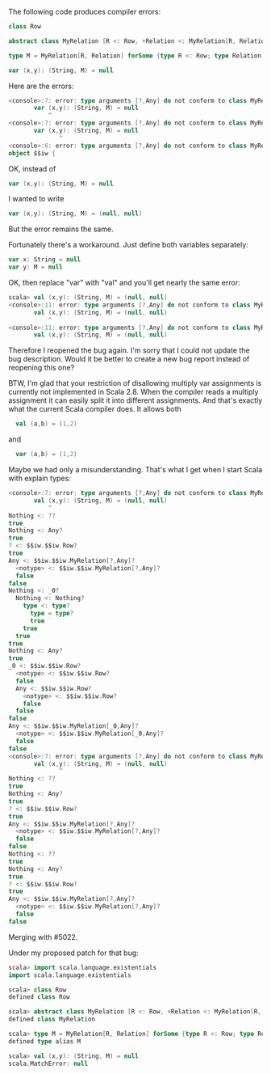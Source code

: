 The following code produces compiler errors:
```scala
class Row

abstract class MyRelation [R <: Row, +Relation <: MyRelation[R, Relation]]

type M = MyRelation[R, Relation] forSome {type R <: Row; type Relation <: MyRelation[R, Relation]}

var (x,y): (String, M) = null 
```

Here are the errors:
```scala
<console>:7: error: type arguments [?,Any] do not conform to class MyRelation's type parameter bounds [R <: Row,+Relation <: MyRelation[R,Relation]]
       var (x,y): (String, M) = null
           ^
<console>:7: error: type arguments [?,Any] do not conform to class MyRelation's type parameter bounds [R <: Row,+Relation <: MyRelation[R,Relation]]
       var (x,y): (String, M) = null
              ^
<console>:6: error: type arguments [?,Any] do not conform to class MyRelation's type parameter bounds [R <: Row,+Relation <: MyRelation[R,Relation]]
object $$iw {
```
OK, instead of
```scala
var (x,y): (String, M) = null 
```
I wanted to write 
```scala
var (x,y): (String, M) = (null, null) 
```

But the error remains the same.

Fortunately there's a workaround. Just define both variables separately:
```scala
var x: String = null
var y: M = null
```
OK, then replace "var" with "val" and you'll get nearly the same error:
```scala
scala> val (x,y): (String, M) = (null, null)
<console>:11: error: type arguments [?,Any] do not conform to class MyRelation's type parameter bounds [R <: Row,+Relation <: MyRelation[R,Relation]]
       val (x,y): (String, M) = (null, null)
           ^
<console>:11: error: type arguments [?,Any] do not conform to class MyRelation's type parameter bounds [R <: Row,+Relation <: MyRelation[R,Relation]]
       val (x,y): (String, M) = (null, null)
```

Therefore I reopened the bug again. I'm sorry that I could not update the bug description. Would it be better to create a new bug report instead of reopening this one?

BTW, I'm glad that your restriction of disallowing multiply var assignments is currently not implemented in Scala 2.8. When the compiler reads a multiply assignment it can easily split it into different assignments. And that's exactly what the current Scala compiler does. It allows both
```scala
  val (a,b) = (1,2)
```
and
```scala
  var (a,b) = (1,2)
```

Maybe we had only a misunderstanding.
That's what I get when I start Scala with explain types:

```scala
<console>:7: error: type arguments [?,Any] do not conform to class MyRelation's type parameter bounds [R <: Row,+Relation <: MyRelation[R,Relation]]
       val (x,y): (String, M) = (null, null)
           ^
Nothing <: ??
true
Nothing <: Any?
true
? <: $$iw.$$iw.Row?
true
Any <: $$iw.$$iw.MyRelation[?,Any]?
  <notype> <: $$iw.$$iw.MyRelation[?,Any]?
  false
false
Nothing <: _0?
  Nothing <: Nothing?
    type <: type?
      type = type?
      true
    true
  true
true
Nothing <: Any?
true
_0 <: $$iw.$$iw.Row?
  <notype> <: $$iw.$$iw.Row?
  false
  Any <: $$iw.$$iw.Row?
    <notype> <: $$iw.$$iw.Row?
    false
  false
false
Any <: $$iw.$$iw.MyRelation[_0,Any]?
  <notype> <: $$iw.$$iw.MyRelation[_0,Any]?
  false
false
<console>:7: error: type arguments [?,Any] do not conform to class MyRelation's type parameter bounds [R <: Row,+Relation <: MyRelation[R,Relation]]
       val (x,y): (String, M) = (null, null)
              ^
Nothing <: ??
true
Nothing <: Any?
true
? <: $$iw.$$iw.Row?
true
Any <: $$iw.$$iw.MyRelation[?,Any]?
  <notype> <: $$iw.$$iw.MyRelation[?,Any]?
  false
false
Nothing <: ??
true
Nothing <: Any?
true
? <: $$iw.$$iw.Row?
true
Any <: $$iw.$$iw.MyRelation[?,Any]?
  <notype> <: $$iw.$$iw.MyRelation[?,Any]?
  false
false
```
Merging with #5022.

Under my proposed patch for that bug:

```scala
scala> import scala.language.existentials
import scala.language.existentials

scala> class Row
defined class Row

scala> abstract class MyRelation [R <: Row, +Relation <: MyRelation[R, Relation]]
defined class MyRelation

scala> type M = MyRelation[R, Relation] forSome {type R <: Row; type Relation <: MyRelation[R, Relation]}
defined type alias M

scala> val (x,y): (String, M) = null
scala.MatchError: null
```
